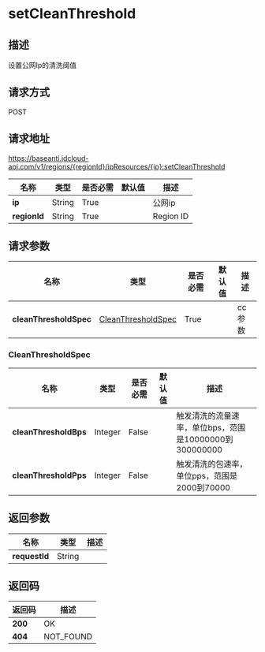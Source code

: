 # setCleanThreshold


## 描述
设置公网Ip的清洗阈值

## 请求方式
POST

## 请求地址
https://baseanti.jdcloud-api.com/v1/regions/{regionId}/ipResources/{ip}:setCleanThreshold

|名称|类型|是否必需|默认值|描述|
|---|---|---|---|---|
|**ip**|String|True||公网ip|
|**regionId**|String|True||Region ID|

## 请求参数
|名称|类型|是否必需|默认值|描述|
|---|---|---|---|---|
|**cleanThresholdSpec**|[CleanThresholdSpec](##CleanThresholdSpec)|True||cc参数|

### <a name="CleanThresholdSpec">CleanThresholdSpec</a>
|名称|类型|是否必需|默认值|描述|
|---|---|---|---|---|
|**cleanThresholdBps**|Integer|False||触发清洗的流量速率，单位bps，范围是10000000到300000000|
|**cleanThresholdPps**|Integer|False||触发清洗的包速率，单位pps，范围是2000到70000|

## 返回参数
|名称|类型|描述|
|---|---|---|
|**requestId**|String||



## 返回码
|返回码|描述|
|---|---|
|**200**|OK|
|**404**|NOT_FOUND|
